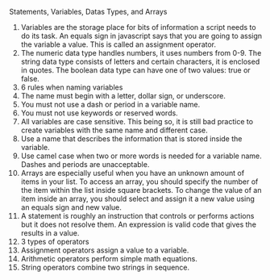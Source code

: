 Statements, Variables, Datas Types, and Arrays
1. Variables are the storage place for bits of information a script needs to do its task. An equals sign in javascript says that you are going to assign the variable a value. This is called an assignment operator.
1. The numeric data type handles numbers, it uses numbers from 0-9. The string data type consists of letters and certain characters, it is enclosed in quotes. The boolean data type can have one of two values: true or false.
1. 6 rules when naming variables
  1. The name must begin with a letter, dollar sign, or underscore.
  1. You must not use a dash or period in a variable name.
  1. You must not use keywords or reserved words.
  1. All variables are case sensitive. This being so, it is still bad practice to create variables with the same name and different case.
  1. Use a name that describes the information that is stored inside the variable.
  1. Use camel case when two or more words is needed for a variable name. Dashes and periods are unacceptable.
1. Arrays are especially useful when you have an unknown amount of items in your list. To access an array, you should specify the number of the item within the list inside square brackets. To change the value of an item inside an array, you should select and assign it a new value using an equals sign and new value.
1. A statement is roughly an instruction that controls or performs actions but it does not resolve them. An expression is valid code that gives the results in a value.
1. 3 types of operators
  1. Assignment operators assign a value to a variable.
  1. Arithmetic operators perform simple math equations.
  1. String operators combine two strings in sequence.
